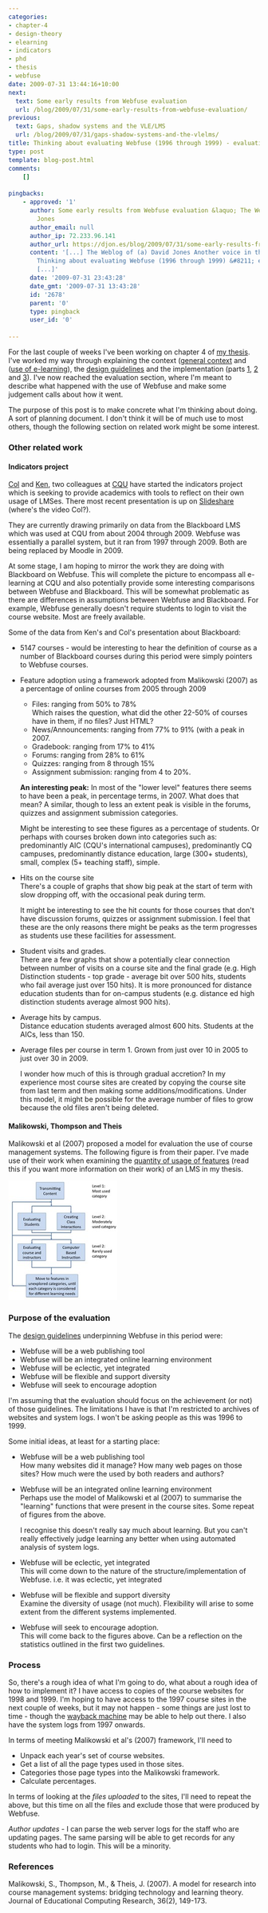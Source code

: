 ```yaml
---
categories:
- chapter-4
- design-theory
- elearning
- indicators
- phd
- thesis
- webfuse
date: 2009-07-31 13:44:16+10:00
next:
  text: Some early results from Webfuse evaluation
  url: /blog/2009/07/31/some-early-results-from-webfuse-evaluation/
previous:
  text: Gaps, shadow systems and the VLE/LMS
  url: /blog/2009/07/31/gaps-shadow-systems-and-the-vlelms/
title: Thinking about evaluating Webfuse (1996 through 1999) - evaluation of an LMS?
type: post
template: blog-post.html
comments:
    []
    
pingbacks:
    - approved: '1'
      author: Some early results from Webfuse evaluation &laquo; The Weblog of (a) David
        Jones
      author_email: null
      author_ip: 72.233.96.141
      author_url: https://djon.es/blog/2009/07/31/some-early-results-from-webfuse-evaluation/
      content: '[...] The Weblog of (a) David Jones Another voice in the blogosphere    &laquo;
        Thinking about evaluating Webfuse (1996 through 1999) &#8211; evaluation of an&nbsp;LMS?
        [...]'
      date: '2009-07-31 23:43:28'
      date_gmt: '2009-07-31 13:43:28'
      id: '2678'
      parent: '0'
      type: pingback
      user_id: '0'
    
---
```

For the last couple of weeks I've been working on chapter 4 of [my thesis](/blog/research/phd-thesis/). I've worked my way through explaining the context ([general context](/blog/2009/07/26/build-it-and-they-will-come-starting-with-the-institution/) and ([use of e-learning](/blog/2009/07/27/use-of-e-learning-cqu-up-to-1996-or-so/)), the [design guidelines](/blog/2009/07/27/the-intervention-webfuse-design-1996-1999/) and the implementation (parts [1](/blog/2009/07/29/the-design-and-implementation-of-webfuse-part-1/), [2](/blog/2009/07/29/the-design-and-implementation-of-webfuse-part-2/) and [3](/blog/2009/07/29/the-design-and-implementation-of-webfuse-part-3/)). I've now reached the evaluation section, where I'm meant to describe what happened with the use of Webfuse and make some judgement calls about how it went.

The purpose of this post is to make concrete what I'm thinking about doing. A sort of planning document. I don't think it will be of much use to most others, though the following section on related work might be some interest.

### Other related work

#### Indicators project

[Col](http://beerc.wordpress.com/) and [Ken](http://researchjottings.wordpress.com/), two colleagues at [CQU](http://www.cqu.edu.au/) have started the indicators project which is seeking to provide academics with tools to reflect on their own usage of LMSes. There most recent presentation is up on [Slideshare](http://www.slideshare.net/colinwbeer/indicators-project-cquniversity) (where's the video Col?).

They are currently drawing primarily on data from the Blackboard LMS which was used at CQU from about 2004 through 2009. Webfuse was essentially a parallel system, but it ran from 1997 through 2009. Both are being replaced by Moodle in 2009.

At some stage, I am hoping to mirror the work they are doing with Blackboard on Webfuse. This will complete the picture to encompass all e-learning at CQU and also potentially provide some interesting comparisons between Webfuse and Blackboard. This will be somewhat problematic as there are differences in assumptions between Webfuse and Blackboard. For example, Webfuse generally doesn't require students to login to visit the course website. Most are freely available.

Some of the data from Ken's and Col's presentation about Blackboard:

- 5147 courses - would be interesting to hear the definition of course as a number of Blackboard courses during this period were simply pointers to Webfuse courses.
- Feature adoption using a framework adopted from Malikowski (2007) as a percentage of online courses from 2005 through 2009
    
    - Files: ranging from 50% to 78%  
        Which raises the question, what did the other 22-50% of courses have in them, if no files? Just HTML?
    - News/Announcements: ranging from 77% to 91% (with a peak in 2007.
    - Gradebook: ranging from 17% to 41%
    - Forums: ranging from 28% to 61%
    - Quizzes: ranging from 8 through 15%
    - Assignment submission: ranging from 4 to 20%.
    
    **An interesting peak:** In most of the "lower level" features there seems to have been a peak, in percentage terms, in 2007. What does that mean? A similar, though to less an extent peak is visible in the forums, quizzes and assignment submission categories.
    
    Might be interesting to see these figures as a percentage of students. Or perhaps with courses broken down into categories such as: predominantly AIC (CQU's international campuses), predominantly CQ campuses, predominantly distance education, large (300+ students), small, complex (5+ teaching staff), simple.
    
- Hits on the course site  
    There's a couple of graphs that show big peak at the start of term with slow dropping off, with the occasional peak during term.
    
    It might be interesting to see the hit counts for those courses that don't have discussion forums, quizzes or assignment submission. I feel that these are the only reasons there might be peaks as the term progresses as students use these facilities for assessment.
    
- Student visits and grades.  
    There are a few graphs that show a potentially clear connection between number of visits on a course site and the final grade (e.g. High Distinction students - top grade - average bit over 500 hits, students who fail average just over 150 hits). It is more pronounced for distance education students than for on-campus students (e.g. distance ed high distinction students average almost 900 hits).
- Average hits by campus.  
    Distance education students averaged almost 600 hits. Students at the AICs, less than 150.
- Average files per course in term 1. 
    Grown from just over 10 in 2005 to just over 30 in 2009.
    
    I wonder how much of this is through gradual accretion? In my experience most course sites are created by copying the course site from last term and then making some additions/modifications. Under this model, it might be possible for the average number of files to grow because the old files aren't being deleted.
    

#### Malikowski, Thompson and Theis

Malikowski et al (2007) proposed a model for evaluation the use of course management systems. The following figure is from their paper. I've made use of their work when examining the [quantity of usage of features](/blog/2009/04/23/usage-of-e-learning-quantity/#features) (read this if you want more information on their work) of an LMS in my thesis.

[![Malikowski Flow Chart](images/3465729160_255865ebc6_m.jpg)](http://www.flickr.com/photos/david_jones/3465729160/ "Malikowski Flow Chart by David T Jones, on Flickr")

### Purpose of the evaluation

The [design guidelines](/blog/2009/07/27/the-intervention-webfuse-design-1996-1999/) underpinning Webfuse in this period were:

- Webfuse will be a web publishing tool
- Webfuse will be an integrated online learning environment
- Webfuse will be eclectic, yet integrated
- Webfuse will be flexible and support diversity
- Webfuse will seek to encourage adoption

I'm assuming that the evaluation should focus on the achievement (or not) of those guidelines. The limitations I have is that I'm restricted to archives of websites and system logs. I won't be asking people as this was 1996 to 1999.

Some initial ideas, at least for a starting place:

- Webfuse will be a web publishing tool  
    How many websites did it manage? How many web pages on those sites? How much were the used by both readers and authors?
- Webfuse will be an integrated online learning environment  
    Perhaps use the model of Malikowski et al (2007) to summarise the "learning" functions that were present in the course sites. Some repeat of figures from the above.
    
    I recognise this doesn't really say much about learning. But you can't really effectively judge learning any better when using automated analysis of system logs.
    
- Webfuse will be eclectic, yet integrated  
    This will come down to the nature of the structure/implementation of Webfuse. i.e. it was eclectic, yet integrated
- Webfuse will be flexible and support diversity  
    Examine the diversity of usage (not much). Flexibility will arise to some extent from the different systems implemented.
- Webfuse will seek to encourage adoption.  
    This will come back to the figures above. Can be a reflection on the statistics outlined in the first two guidelines.

### Process

So, there's a rough idea of what I'm going to do, what about a rough idea of how to implement it? I have access to copies of the course websites for 1998 and 1999. I'm hoping to have access to the 1997 course sites in the next couple of weeks, but it may not happen - some things are just lost to time - though the [wayback machine](http://www.archive.org/web/web.php) may be able to help out there. I also have the system logs from 1997 onwards.

In terms of meeting Malikowski et al's (2007) framework, I'll need to

- Unpack each year's set of course websites.
- Get a list of all the page types used in those sites.
- Categories those page types into the Malikowski framework.
- Calculate percentages.

In terms of looking at the _files uploaded_ to the sites, I'll need to repeat the above, but this time on all the files and exclude those that were produced by Webfuse.

_Author updates_ - I can parse the web server logs for the staff who are updating pages. The same parsing will be able to get records for any students who had to login. This will be a minority.

### References

Malikowski, S., Thompson, M., & Theis, J. (2007). A model for research into course management systems: bridging technology and learning theory. Journal of Educational Computing Research, 36(2), 149-173.